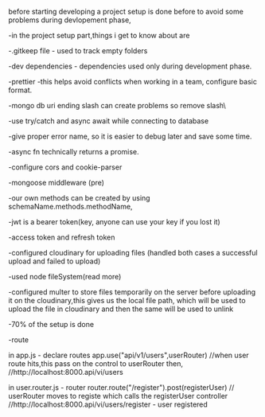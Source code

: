 before starting developing
a project setup is done before to avoid some problems during devlopement phase,

-in the project setup part,things i get to know about are

-.gitkeep file - used to track empty folders

-dev dependencies - dependencies used only during development phase.

-prettier -this helps avoid conflicts when working in a team, configure basic format. 

-mongo db uri ending slash can create problems so remove slash\

-use try/catch and async await while connecting to database

-give proper error name, so it is easier to debug later and save some time.

-async fn technically returns a promise.

-configure cors and cookie-parser

-mongoose middleware (pre)

-our own methods can be created by using schemaName.methods.methodName,

-jwt is a bearer token(key, anyone can use your key if you lost it)

-access token and refresh token

-configured cloudinary for uploading files (handled both cases a successful upload and failed to upload)

-used node fileSystem(read more)

-configured multer to store files temporarily on the server before uploading it on the cloudinary,this gives us the local file path, which will be used to upload the file in cloudinary and then the same will be used to unlink

-70% of the setup is done

-route 

in app.js - declare routes
app.use("api/v1/users",userRouter) //when user route hits,this pass on the control to userRouter then,
//http://localhost:8000.api/vi/users

in user.router.js - router
router.route("/register").post(registerUser) // userRouter moves to registe which calls the registerUser controller 
//http://localhost:8000.api/vi/users/register - user registered

